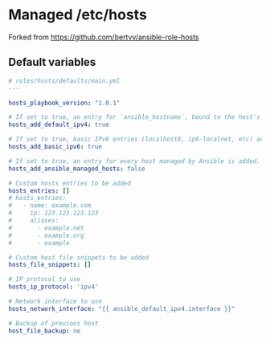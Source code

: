 # Managed /etc/hosts
Forked from https://github.com/bertvv/ansible-role-hosts

<!--TOC-->
<!--ENDTOC-->


<!--ROLEVARS-->
## Default variables
```yaml
# roles/hosts/defaults/main.yml
---

hosts_playbook_version: "1.0.1"

# If set to true, an entry for `ansible_hostname`, bound to the host's default IPv4 address is added added.
hosts_add_default_ipv4: true

# If set to true, basic IPv6 entries (localhost6, ip6-localnet, etc) are added.
hosts_add_basic_ipv6: true

# If set to true, an entry for every host managed by Ansible is added. Remark that this makes `hosts_add_default_ipv4` unnecessary, as it will be added as wel by this setting.
hosts_add_ansible_managed_hosts: false

# Custom hosts entries to be added
hosts_entries: []
# hosts_entries:
#   - name: example.com
#     ip: 123.123.123.123
#     aliases:
#       - example.net
#       - example.org
#       - example

# Custom host file snippets to be added
hosts_file_snippets: []

# IP protocol to use
hosts_ip_protocol: 'ipv4'

# Network interface to use
hosts_network_interface: "{{ ansible_default_ipv4.interface }}"

# Backup of previous host
host_file_backup: no

```

<!--ENDROLEVARS-->
